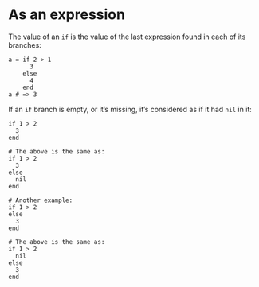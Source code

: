 # As an expression

The value of an `if` is the value of the last expression found in each of its branches:

```crystal
a = if 2 > 1
      3
    else
      4
    end
a # => 3
```

If an `if` branch is empty, or it’s missing, it’s considered as if it had `nil` in it:

```crystal
if 1 > 2
  3
end

# The above is the same as:
if 1 > 2
  3
else
  nil
end

# Another example:
if 1 > 2
else
  3
end

# The above is the same as:
if 1 > 2
  nil
else
  3
end
```
